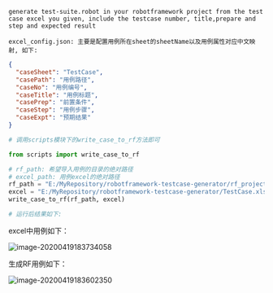 `generate test-suite.robot in your robotframework project from the test case excel you given, include the testcase number, title,prepare and step and expected result
`

`excel_config.json: 主要是配置用例所在sheet的sheetName以及用例属性对应中文映射, 如下:`

```json
{
  "caseSheet": "TestCase",
  "casePath": "用例路径",
  "caseNo": "用例编号",
  "caseTitle": "用例标题",
  "casePrep": "前置条件",
  "caseStep": "用例步骤",
  "caseExpt": "预期结果"
}
```

```python
# 调用scripts模块下的write_case_to_rf方法即可

from scripts import write_case_to_rf

# rf_path: 希望导入用例的目录的绝对路径
# excel_path: 用例excel的绝对路径
rf_path = "E:/MyRepository/robotframework-testcase-generator/rf_project_demo/CaseSet"
excel = "E:/MyRepository/robotframework-testcase-generator/TestCase.xls"
write_case_to_rf(rf_path, excel)

# 运行后结果如下:
```

excel中用例如下：

![image-20200419183734058](C:\Users\pengj\AppData\Roaming\Typora\typora-user-images\image-20200419183734058.png)

生成RF用例如下：

![image-20200419183602350](C:\Users\pengj\AppData\Roaming\Typora\typora-user-images\image-20200419183602350.png)